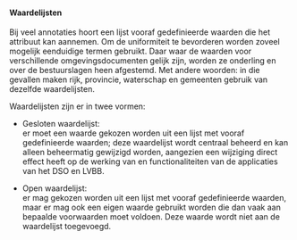 #### Waardelijsten

Bij veel annotaties hoort een lijst vooraf gedefinieerde waarden die het
attribuut kan aannemen. Om de uniformiteit te bevorderen worden zoveel mogelijk
eenduidige termen gebruikt. Daar waar de waarden voor verschillende
omgevingsdocumenten gelijk zijn, worden ze onderling en over de bestuurslagen
heen afgestemd. Met andere woorden: in die gevallen maken rijk, provincie,
waterschap en gemeenten gebruik van dezelfde waardelijsten.

Waardelijsten zijn er in twee vormen:

-   Gesloten waardelijst:  
    er moet een waarde gekozen worden uit een lijst met vooraf gedefinieerde
    waarden; deze waardelijst wordt centraal beheerd en kan alleen beheermatig
    gewijzigd worden, aangezien een wijziging direct effect heeft op de werking
    van en functionaliteiten van de applicaties van het DSO en LVBB.

-   Open waardelijst:  
    er mag gekozen worden uit een lijst met vooraf gedefinieerde waarden, maar
    er mag ook een eigen waarde gebruikt worden die dan vaak aan bepaalde
    voorwaarden moet voldoen. Deze waarde wordt niet aan de waardelijst
    toegevoegd.
